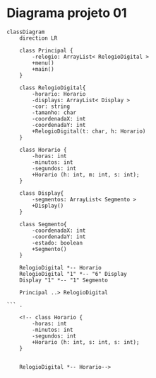 # Diagrama projeto 01

```mermaid
classDiagram
    direction LR

    class Principal {
        -relogio: ArrayList< RelogioDigital >
        +menu()
        +main()
    }

    class RelogioDigital{
        -horario: Horario
        -displays: ArrayList< Display >
        -cor: string
        -tamanho: char
        -coordenadaX: int
        -coordenadaY: int
        +RelogioDigital(t: char, h: Horario)
    } 
    
    class Horario {
        -horas: int 
        -minutos: int
        -segundos: int
        +Horario (h: int, m: int, s: int);
    } 

    class Display{
        -segmentos: ArrayList< Segmento >
        +Display()
    }

    class Segmento{
        -coordenadaX: int
        -coordenadaY: int
        -estado: boolean
        +Segmento()
    }

    RelogioDigital *-- Horario
    RelogioDigital "1" *-- "6" Display
    Display "1" *-- "1" Segmento

    Principal ..> RelogioDigital

``` .

    <!-- class Horario {
        -horas: int 
        -minutos: int
        -segundos: int
        +Horario (h: int, s: int, s: int);
    } 
    
    
    RelogioDigital *-- Horario-->
